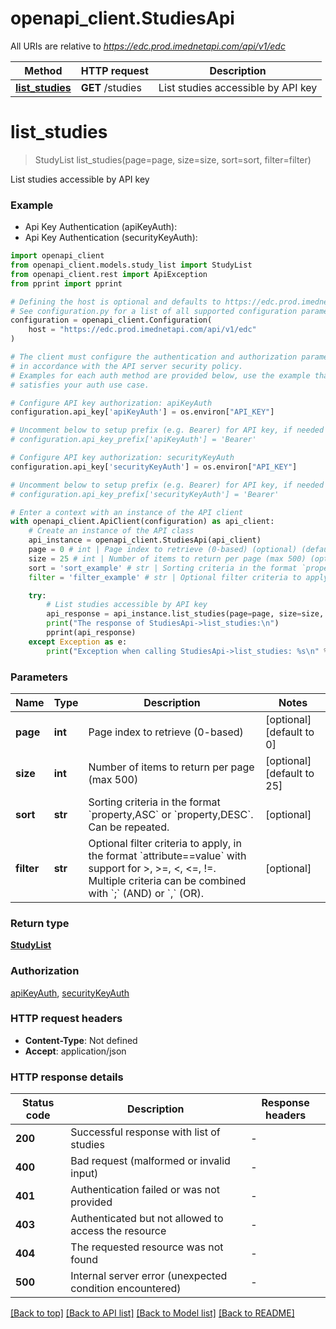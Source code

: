 # openapi_client.StudiesApi

All URIs are relative to *https://edc.prod.imednetapi.com/api/v1/edc*

Method | HTTP request | Description
------------- | ------------- | -------------
[**list_studies**](StudiesApi.md#list_studies) | **GET** /studies | List studies accessible by API key


# **list_studies**
> StudyList list_studies(page=page, size=size, sort=sort, filter=filter)

List studies accessible by API key

### Example

* Api Key Authentication (apiKeyAuth):
* Api Key Authentication (securityKeyAuth):

```python
import openapi_client
from openapi_client.models.study_list import StudyList
from openapi_client.rest import ApiException
from pprint import pprint

# Defining the host is optional and defaults to https://edc.prod.imednetapi.com/api/v1/edc
# See configuration.py for a list of all supported configuration parameters.
configuration = openapi_client.Configuration(
    host = "https://edc.prod.imednetapi.com/api/v1/edc"
)

# The client must configure the authentication and authorization parameters
# in accordance with the API server security policy.
# Examples for each auth method are provided below, use the example that
# satisfies your auth use case.

# Configure API key authorization: apiKeyAuth
configuration.api_key['apiKeyAuth'] = os.environ["API_KEY"]

# Uncomment below to setup prefix (e.g. Bearer) for API key, if needed
# configuration.api_key_prefix['apiKeyAuth'] = 'Bearer'

# Configure API key authorization: securityKeyAuth
configuration.api_key['securityKeyAuth'] = os.environ["API_KEY"]

# Uncomment below to setup prefix (e.g. Bearer) for API key, if needed
# configuration.api_key_prefix['securityKeyAuth'] = 'Bearer'

# Enter a context with an instance of the API client
with openapi_client.ApiClient(configuration) as api_client:
    # Create an instance of the API class
    api_instance = openapi_client.StudiesApi(api_client)
    page = 0 # int | Page index to retrieve (0-based) (optional) (default to 0)
    size = 25 # int | Number of items to return per page (max 500) (optional) (default to 25)
    sort = 'sort_example' # str | Sorting criteria in the format `property,ASC` or `property,DESC`. Can be repeated. (optional)
    filter = 'filter_example' # str | Optional filter criteria to apply, in the format `attribute==value` with support for >, >=, <, <=, !=. Multiple criteria can be combined with `;` (AND) or `,` (OR). (optional)

    try:
        # List studies accessible by API key
        api_response = api_instance.list_studies(page=page, size=size, sort=sort, filter=filter)
        print("The response of StudiesApi->list_studies:\n")
        pprint(api_response)
    except Exception as e:
        print("Exception when calling StudiesApi->list_studies: %s\n" % e)
```



### Parameters


Name | Type | Description  | Notes
------------- | ------------- | ------------- | -------------
 **page** | **int**| Page index to retrieve (0-based) | [optional] [default to 0]
 **size** | **int**| Number of items to return per page (max 500) | [optional] [default to 25]
 **sort** | **str**| Sorting criteria in the format &#x60;property,ASC&#x60; or &#x60;property,DESC&#x60;. Can be repeated. | [optional] 
 **filter** | **str**| Optional filter criteria to apply, in the format &#x60;attribute&#x3D;&#x3D;value&#x60; with support for &gt;, &gt;&#x3D;, &lt;, &lt;&#x3D;, !&#x3D;. Multiple criteria can be combined with &#x60;;&#x60; (AND) or &#x60;,&#x60; (OR). | [optional] 

### Return type

[**StudyList**](StudyList.md)

### Authorization

[apiKeyAuth](../README.md#apiKeyAuth), [securityKeyAuth](../README.md#securityKeyAuth)

### HTTP request headers

 - **Content-Type**: Not defined
 - **Accept**: application/json

### HTTP response details

| Status code | Description | Response headers |
|-------------|-------------|------------------|
**200** | Successful response with list of studies |  -  |
**400** | Bad request (malformed or invalid input) |  -  |
**401** | Authentication failed or was not provided |  -  |
**403** | Authenticated but not allowed to access the resource |  -  |
**404** | The requested resource was not found |  -  |
**500** | Internal server error (unexpected condition encountered) |  -  |

[[Back to top]](#) [[Back to API list]](../README.md#documentation-for-api-endpoints) [[Back to Model list]](../README.md#documentation-for-models) [[Back to README]](../README.md)

